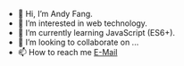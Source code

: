 - 👋 Hi, I’m Andy Fang.
- 👀 I’m interested in web technology.
- 🌱 I’m currently learning JavaScript (ES6+).
- 💞️ I’m looking to collaborate on ...
- 📫 How to reach me <a href="mailto:andylovesapple666@icloud.com">E-Mail</a>

<!---
AndyFang36/AndyFang36 is a ✨ special ✨ repository because its `README.md` (this file) appears on your GitHub profile.
You can click the Preview link to take a look at your changes.
--->
